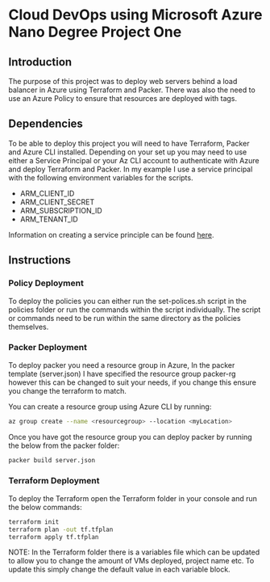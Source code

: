# Cloud DevOps using Microsoft Azure Nano Degree Project One

## Introduction

The purpose of this project was to deploy web servers behind a load balancer in Azure using Terraform and Packer. There was also the need to use an Azure Policy to ensure that resources are deployed with tags.

## Dependencies

To be able to deploy this project you will need to have Terraform, Packer and Azure CLI installed. Depending on your set up you may need to use either a Service Principal or your Az CLI account to authenticate with Azure and deploy Terraform and Packer. In my example I use a service principal with the following environment variables for the scripts.

- ARM_CLIENT_ID
- ARM_CLIENT_SECRET
- ARM_SUBSCRIPTION_ID
- ARM_TENANT_ID

Information on creating a service principle can be found [here](https://docs.microsoft.com/en-us/azure/developer/terraform/authenticate-to-azure?tabs=bash#create-a-service-principal).

## Instructions

### Policy Deployment

To deploy the policies you can either run the set-polices.sh script in the policies folder or run the commands within the script individually. The script or commands need to be run within the same directory as the policies themselves.

### Packer Deployment

To deploy packer you need a resource group in Azure, In the packer template (server.json) I have specified the resource group packer-rg however this can be changed to suit your needs, if you change this ensure you change the terraform to match.

You can create a resource group using Azure CLI by running:

```bash
az group create --name <resourcegroup> --location <myLocation>
```

Once you have got the resource group you can deploy packer by running the below from the packer folder: 

```bash
packer build server.json
```

### Terraform Deployment

To deploy the Terraform open the Terraform folder in your console and run the below commands:

```bash
terraform init
terraform plan -out tf.tfplan
terraform apply tf.tfplan
```

NOTE: In the Terraform folder there is a variables file which can be updated to allow you to change the amount of VMs deployed, project name etc. To update this simply change the default value in each variable block.